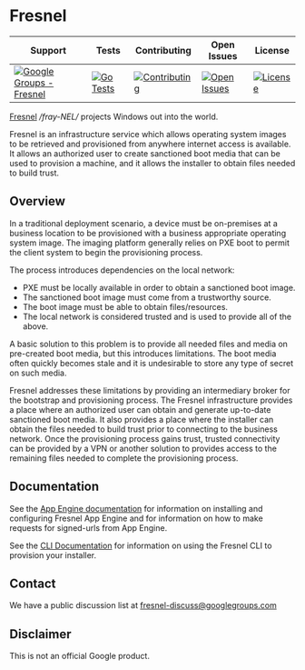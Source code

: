 # Fresnel

Support                                                                                                                                          | Tests                                                                                                                                                      | Contributing                                                                                                                            | Open Issues                                                                                                     | License
------------------------------------------------------------------------------------------------------------------------------------------------ | ---------------------------------------------------------------------------------------------------------------------------------------------------------- | --------------------------------------------------------------------------------------------------------------------------------------- | --------------------------------------------------------------------------------------------------------------- | -------
[![Google Groups - Fresnel](https://img.shields.io/badge/Support-Google%20Groups-blue)](https://groups.google.com/forum/#!forum/fresnel-discuss) | [![Go Tests](https://github.com/google/fresnel/workflows/Go%20Tests/badge.svg)](https://github.com/google/fresnel/actions?query=workflow%3A%22Go+Tests%22) | [![Contributing](https://img.shields.io/badge/Contributions-Closed-red)](https://github.com/google/fresnel/blob/master/CONTRIBUTING.md) | [![Open Issues](https://img.shields.io/github/issues/google/fresnel)](https://github.com/google/fresnel/issues) | [![License](https://img.shields.io/badge/License-Apache%202.0-orange.svg)](https://github.com/google/fresnel/blob/master/LICENSE)

[Fresnel](https://en.wikipedia.org/wiki/Fresnel_lens) */fray-NEL/* projects
Windows out into the world.

Fresnel is an infrastructure service which allows operating system images to be
retrieved and provisioned from anywhere internet access is available. It allows
an authorized user to create sanctioned boot media that can be used to provision
a machine, and it allows the installer to obtain files needed to build trust.

## Overview

In a traditional deployment scenario, a device must be on-premises at a business
location to be provisioned with a business appropriate operating system image.
The imaging platform generally relies on PXE boot to permit the client system to
begin the provisioning process.

The process introduces dependencies on the local network:

*   PXE must be locally available in order to obtain a sanctioned boot image.
*   The sanctioned boot image must come from a trustworthy source.
*   The boot image must be able to obtain files/resources.
*   The local network is considered trusted and is used to provide all of the
    above.

A basic solution to this problem is to provide all needed files and media on
pre-created boot media, but this introduces limitations. The boot media often
quickly becomes stale and it is undesirable to store any type of secret on such
media.

Fresnel addresses these limitations by providing an intermediary broker for the
bootstrap and provisioning process. The Fresnel infrastructure provides a place
where an authorized user can obtain and generate up-to-date sanctioned boot
media. It also provides a place where the installer can obtain the files needed
to build trust prior to connecting to the business network. Once the
provisioning process gains trust, trusted connectivity can be provided by a VPN
or another solution to provides access to the remaining files needed to complete
the provisioning process.

## Documentation

See the [App Engine documentation](appengine/README.md) for information on
installing and configuring Fresnel App Engine and for information on how to make
requests for signed-urls from App Engine.

See the [CLI Documentation](cli/README.md) for information on using the Fresnel
CLI to provision your installer.

## Contact

We have a public discussion list at
[fresnel-discuss@googlegroups.com](https://groups.google.com/forum/#!forum/fresnel-discuss)

## Disclaimer

This is not an official Google product.
